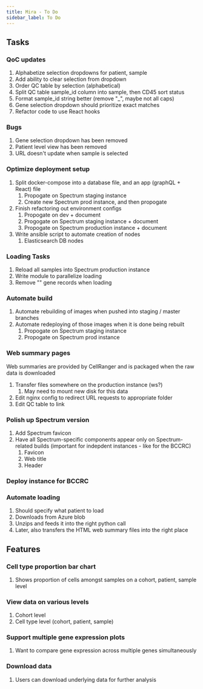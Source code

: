 ```yaml
---
title: Mira - To Do
sidebar_label: To Do
---
```


## Tasks

### QoC updates

1. Alphabetize selection dropdowns for patient, sample
2. Add ability to clear selection from dropdown
3. Order QC table by selection (alphabetical)
4. Split QC table sample_id column into sample, then CD45 sort status
5. Format sample_id string better (remove "\_", maybe not all caps)
6. Gene selection dropdown should prioritize exact matches
7. Refactor code to use React hooks

### Bugs

1. Gene selection dropdown has been removed
2. Patient level view has been removed
3. URL doesn't update when sample is selected

### Optimize deployment setup

1. Split docker-compose into a database file, and an app (graphQL + React) file
   1. Propogate on Spectrum staging instance
   2. Create new Spectrum prod instance, and then propogate
2. Finish refactoring out environment configs
   1. Propogate on dev + document
   2. Progogate on Spectrum staging instance + document
   3. Propogate on Spectrum production instance + document
3. Write ansible script to automate creation of nodes
   1. Elasticsearch DB nodes

### Loading Tasks

1. Reload all samples into Spectrum production instance
2. Write module to parallelize loading
3. Remove "" gene records when loading

### Automate build

1. Automate rebuilding of images when pushed into staging / master branches
2. Automate redeploying of those images when it is done being rebuilt
   1. Propogate on Spectrum staging instance
   2. Propogate on Spectrum prod instance

### Web summary pages

Web summaries are provided by CellRanger and is packaged when the raw data is downloaded

1. Transfer files somewhere on the production instance (ws?)
   1. May need to mount new disk for this data
2. Edit nginx config to redirect URL requests to appropriate folder
3. Edit QC table to link

### Polish up Spectrum version

1. Add Spectrum favicon
2. Have all Spectrum-specific components appear only on Spectrum-related builds (important for indepdent instances - like for the BCCRC)
   1. Favicon
   2. Web title
   3. Header

### Deploy instance for BCCRC

### Automate loading

1. Should specify what patient to load
2. Downloads from Azure blob
3. Unzips and feeds it into the right python call
4. Later, also transfers the HTML web summary files into the right place

## Features

### Cell type proportion bar chart

1. Shows proportion of cells amongst samples on a cohort, patient, sample level

### View data on various levels

1. Cohort level
2. Cell type level (cohort, patient, sample)

### Support multiple gene expression plots

1. Want to compare gene expression across multiple genes simultaneously

### Download data

1. Users can download underlying data for further analysis
